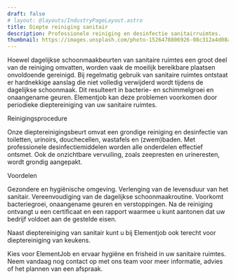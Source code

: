 ```yaml
---
draft: false
# layout: @layouts/IndustryPageLayout.astro
title: Diepte reiniging sanitair
description: Professionele reiniging en desinfectie sanitairruimtes. 
thumbnail: https://images.unsplash.com/photo-1526478806926-08c312a4d08a?ixlib=rb-4.0.3&ixid=MnwxMjA3fDB8MHxwaG90by1wYWdlfHx8fGVufDB8fHx8&auto=format&fit=crop&w=800&q=80
---
```


Hoewel dagelijkse schoonmaakbeurten van sanitaire ruimtes een groot deel van de reiniging omvatten, worden vaak de moeilijk bereikbare plaatsen onvoldoende gereinigd. Bij regelmatig gebruik van sanitaire ruimtes ontstaat er hardnekkige aanslag die niet volledig verwijderd wordt tijdens de dagelijkse schoonmaak. Dit resulteert in bacterie- en schimmelgroei en onaangename geuren. Elementjob kan deze problemen voorkomen door periodieke dieptereiniging van uw sanitaire ruimtes.

Reinigingsprocedure

Onze dieptereinigingsbeurt omvat een grondige reiniging en desinfectie van toiletten, urinoirs, douchecellen, wastafels en (zwem)baden. Met professionele desinfectiemiddelen worden alle onderdelen effectief ontsmet. Ook de onzichtbare vervuiling, zoals zeepresten en urineresten, wordt grondig aangepakt.

Voordelen

Gezondere en hygiënische omgeving.
Verlenging van de levensduur van het sanitair.
Vereenvoudiging van de dagelijkse schoonmaakroutine.
Voorkomt bacteriegroei, onaangename geuren en verstoppingen.
Na de reiniging ontvangt u een certificaat en een rapport waarmee u kunt aantonen dat uw bedrijf voldoet aan de gestelde eisen.

Naast dieptereiniging van sanitair kunt u bij Elementjob ook terecht voor dieptereiniging van keukens.

Kies voor ElementJob en ervaar hygiëne en frisheid in uw sanitaire ruimtes. Neem vandaag nog contact op met ons team voor meer informatie, advies of het plannen van een afspraak.
